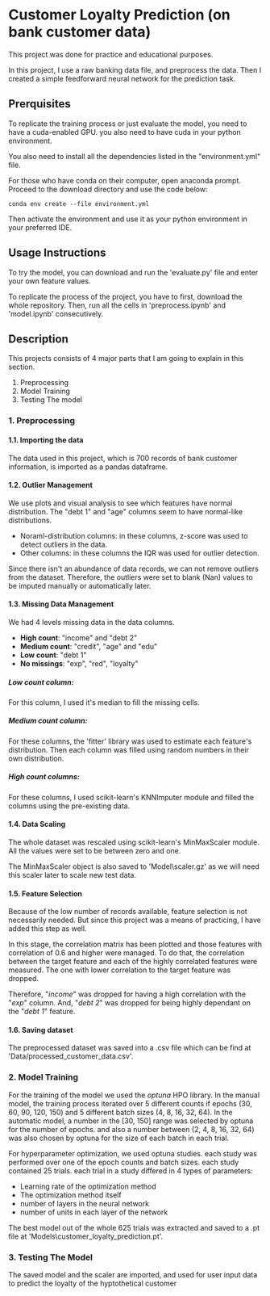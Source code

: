 # Customer Loyalty Prediction (on bank customer data)

This project was done for practice and educational purposes.

In this project, I use a raw banking data file, and preprocess the data.
Then I created a simple feedforward neural network for the prediction task.

## Prerquisites
To replicate the training process or just evaluate the model, you need to have a cuda-enabled GPU.
you also need to have cuda in your python environment.

You also need to install all the dependencies listed in the "environment.yml" file.

For those who have conda on their computer, open anaconda prompt.
Proceed to the download directory and use the code below:
```
conda env create --file environment.yml
```
Then activate the environment and use it as your python environment in your preferred IDE.

## Usage Instructions
To try the model, you can download and run the 'evaluate.py' file and enter your own feature values.

To replicate the process of the project, you have to first, download the whole repository.
Then, run all the cells in 'preprocess.ipynb' and 'model.ipynb' consecutively.

## Description

This projects consists of 4 major parts that I am going to explain in this section.
1. Preprocessing
2. Model Training
3. Testing The model

### 1. Preprocessing

#### 1.1. Importing the data
The data used in this project, which is 700 records of bank customer information, is imported as a pandas dataframe.

#### 1.2. Outlier Management
We use plots and visual analysis to see which features have normal distribution.
The "debt 1" and "age" columns seem to have normal-like distributions.

- Noraml-distribution columns: in these columns, z-score was used to detect outliers in the data.
- Other columns: in these columns the IQR was used for outlier detection.

Since there isn't an abundance of data records, we can not remove outliers from the dataset.
Therefore, the outliers were set to blank (Nan) values to be imputed manually or automatically later.

#### 1.3. Missing Data Management
We had 4 levels missing data in the data columns.

- **High count**: "income" and "debt 2"
- **Medium count**: "credit", "age" and "edu"
- **Low count**: "debt 1"
- **No missings**: "exp", "red", "loyalty"

##### **Low count column:**
For this column, I used it's median to fill the missing cells.

##### **Medium count column:**
For these columns, the 'fitter' library was used to estimate each feature's distribution.
Then each column was filled using random numbers in their own distribution.

##### **High count columns:**
For these columns, I used scikit-learn's KNNImputer module and filled the columns using the pre-existing data.

#### 1.4. Data Scaling
The whole dataset was rescaled using scikit-learn's MinMaxScaler module.
All the values were set to be between zero and one.

The MinMaxScaler object is also saved to 'Model\scaler.gz' as we will need this scaler later to scale new test data.

#### 1.5. Feature Selection
Because of the low number of records available, feature selection is not necessarily needed.
But since this project was a means of practicing, I have added this step as well.

In this stage, the correlation matrix has been plotted and those features with correlation of 0.6 and higher were managed.
To do that, the correlation between the target feature and each of the highly correlated features were measured.
The one with lower correlation to the target feature was dropped.

Therefore, "*income*" was dropped for having a high correlation with the "*exp*" column.
And, "*debt 2*" was dropped for being highly dependant on the "*debt 1*" feature.

#### 1.6. Saving dataset
The preprocessed dataset was saved into a .csv file which can be find at 'Data/processed_customer_data.csv'.


### 2. Model Training
For the training of the model we used the *optuna* HPO library.
In the manual model, the training process iterated over 5 different counts if epochs (30, 60, 90, 120, 150) and 5 different batch sizes (4, 8, 16, 32, 64).
In the automatic model, a number in the [30, 150] range was selected by optuna for the number of epochs. and also a number between (2, 4, 8, 16, 32, 64) was also chosen by optuna for the size of each batch in each trial.

For hyperparameter optimization, we used optuna studies. each study was performed over one of the epoch counts and batch sizes.
each study contained 25 trials. each trial in a study differed in 4 types of parameters:
- Learning rate of the optimization method
- The optimization method itself
- number of layers in the neural network
- number of units in each layer of the network

The best model out of the whole 625 trials was extracted and saved to a .pt file at 'Models\\customer_loyalty_prediction.pt'.

### 3. Testing The Model

The saved model and the scaler are imported, and used for user input data to predict the loyalty of the hyptothetical customer
